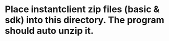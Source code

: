 # Place instantclient zip files (basic & sdk) into this directory. The program should auto unzip it.